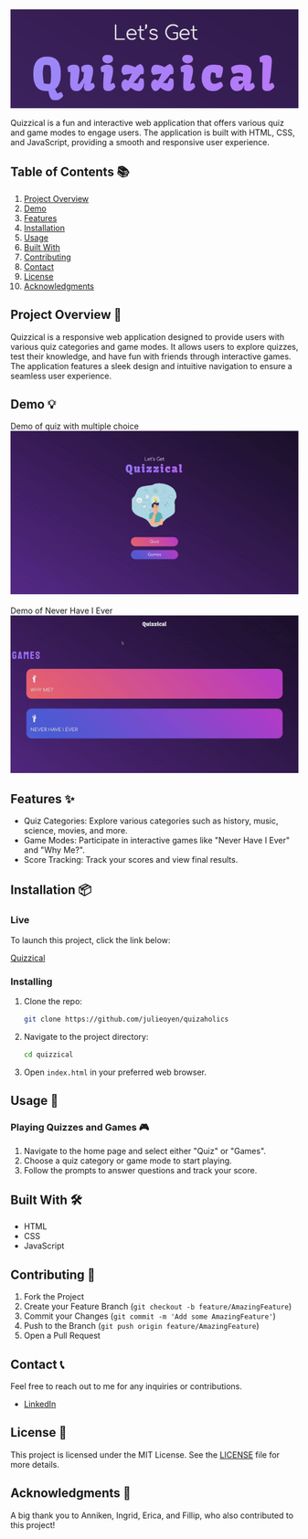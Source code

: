 <img src="assets/icons/headerimg.png" alt="Image of logo on index.html">

Quizzical is a fun and interactive web application that offers various quiz and game modes to engage users. The application is built with HTML, CSS, and JavaScript, providing a smooth and responsive user experience.

## Table of Contents 📚

1. [Project Overview](#project-overview-)
2. [Demo](#demo-)
3. [Features](#features-)
4. [Installation](#installation-)
5. [Usage](#usage-)
6. [Built With](#built-with-)
7. [Contributing](#contributing-)
8. [Contact](#contact-)
9. [License](#license-)
10. [Acknowledgments](#acknowledgments-)

## Project Overview 📝

Quizzical is a responsive web application designed to provide users with various quiz categories and game modes. It allows users to explore quizzes, test their knowledge, and have fun with friends through interactive games. The application features a sleek design and intuitive navigation to ensure a seamless user experience.

## Demo 💡

Demo of quiz with multiple choice<br>
<img src="assets/animation/index.gif" alt="Demo of the application"> <br> <br>
Demo of Never Have I Ever<br>
<img src="assets/animation/games.gif" alt="Demo of the application"><br>

## Features ✨

- Quiz Categories: Explore various categories such as history, music, science, movies, and more.
- Game Modes: Participate in interactive games like "Never Have I Ever" and "Why Me?".
- Score Tracking: Track your scores and view final results.

## Installation 📦

### Live

To launch this project, click the link below:

[Quizzical](https://quizaholics.netlify.app/)

### Installing

1. Clone the repo:

    ```bash
    git clone https://github.com/julieoyen/quizaholics
    ```

2. Navigate to the project directory:

    ```bash
    cd quizzical
    ```

3. Open `index.html` in your preferred web browser.

## Usage 🔧

### Playing Quizzes and Games 🎮

1. Navigate to the home page and select either "Quiz" or "Games".
2. Choose a quiz category or game mode to start playing.
3. Follow the prompts to answer questions and track your score.

## Built With 🛠️

- HTML
- CSS
- JavaScript

## Contributing 🤝

1. Fork the Project
2. Create your Feature Branch (`git checkout -b feature/AmazingFeature`)
3. Commit your Changes (`git commit -m 'Add some AmazingFeature'`)
4. Push to the Branch (`git push origin feature/AmazingFeature`)
5. Open a Pull Request

## Contact 📞

Feel free to reach out to me for any inquiries or contributions.

- [LinkedIn](https://www.linkedin.com/in/julie-bertine-%C3%B8yen-872b0a233/)

## License 📜

This project is licensed under the MIT License. See the [LICENSE](LICENSE) file for more details.

## Acknowledgments 🙏

A big thank you to Anniken, Ingrid, Erica, and Fillip, who also contributed to this project!
